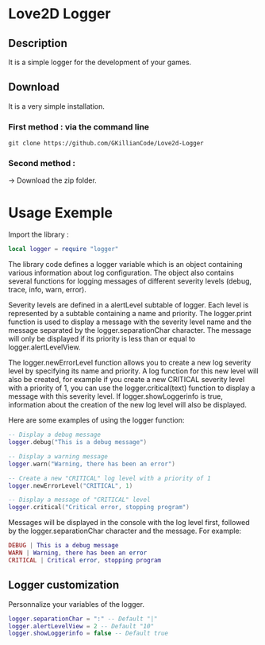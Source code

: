 # Love2D Logger

## Description
It is a simple logger for the development of your games.

## Download
It is a very simple installation.

### First method : via the command line
```
git clone https://github.com/GKillianCode/Love2d-Logger
```

### Second method :
-> Download the zip folder.

# Usage Exemple
Import the library :
``` lua
local logger = require "logger"
```

The library code defines a logger variable which is an object containing various information about log configuration. The object also contains several functions for logging messages of different severity levels (debug, trace, info, warn, error).

Severity levels are defined in a alertLevel subtable of logger. Each level is represented by a subtable containing a name and priority. The logger.print function is used to display a message with the severity level name and the message separated by the logger.separationChar character. The message will only be displayed if its priority is less than or equal to logger.alertLevelView.

The logger.newErrorLevel function allows you to create a new log severity level by specifying its name and priority. A log function for this new level will also be created, for example if you create a new CRITICAL severity level with a priority of 1, you can use the logger.critical(text) function to display a message with this severity level. If logger.showLoggerinfo is true, information about the creation of the new log level will also be displayed.

Here are some examples of using the logger function:

``` lua
-- Display a debug message
logger.debug("This is a debug message")

-- Display a warning message
logger.warn("Warning, there has been an error")

-- Create a new "CRITICAL" log level with a priority of 1
logger.newErrorLevel("CRITICAL", 1)

-- Display a message of "CRITICAL" level
logger.critical("Critical error, stopping program")
```
Messages will be displayed in the console with the log level first, followed by the logger.separationChar character and the message. 
For example:

``` lua
DEBUG | This is a debug message
WARN | Warning, there has been an error
CRITICAL | Critical error, stopping program
```

## Logger customization

Personnalize your variables of the logger.

``` lua
logger.separationChar = ":" -- Default "|"
logger.alertLevelView = 2 -- Default "10"
logger.showLoggerinfo = false -- Default true
```
